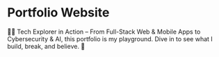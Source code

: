 # Portfolio Website
🧑‍💻 Tech Explorer in Action – From Full-Stack Web & Mobile Apps to Cybersecurity & AI, this portfolio is my playground. Dive in to see what I build, break, and believe. 🚀
